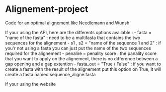 # Alignement-project
Code for an optimal alignement like Needlemann and Wunsh  

If your using the API, here are the differents options available :
    - fasta = "name of the fasta" : need to be a multifasta that contains the two sequences for the alignement
    - s1 , s2 = "name of the sequence 1 and 2" : if you'r not using a fasta you can just put the name of the two sequences required for the alignement
    - penalire = penality score : the panality score that you want to apply on the alignement, there is no difference between a gap opening and a gap extention
    - fasta_out = "True / False" : if you want to create a fasta with the result of the alignement put this option on True, it will create a fasta named sequence_aligne.fasta

If your using the website 
